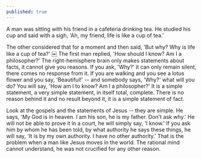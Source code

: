 ```yaml
---
published: true
---
```


A man was sitting with his friend in a cafeteria drinking tea. He studied his cup and said with a sigh, 'Ah, my friend, life is like a cup of tea.'

The other considered that for a moment and then said, 'But why? Why is life like a cup of tea?' 
￼
The first man replied, 'How should I know? Am I a philosopher?' 
The right-hemisphere brain only makes statements about facts, it cannot give you reasons. If you ask, 'Why?' it can only remain silent, there comes no response from it. If you are walking and you see a lotus flower and you say, 'Beautiful!' -- and somebody says, 'Why?' what will you do? You will say, 'How am I to know? Am I a philosopher?' It is a simple statement, a very simple statement, in itself total, complete. There is no reason behind it and no result beyond it, it is a simple statement of fact. 

Look at the gospels and the statements of Jesus -- they are simple. He says, 'My God is in heaven. I am his son, he is my father. Don't ask why.' He will not be able to prove it in a court, he will simply say, 'I know.' If you ask him by whom he has been told, by what authority he says these things, he will say, 'It is by my own authority. I have no other authority.' That is the problem when a man like Jesus moves in the world. The rational mind cannot understand, he was not crucified for any other reason. 